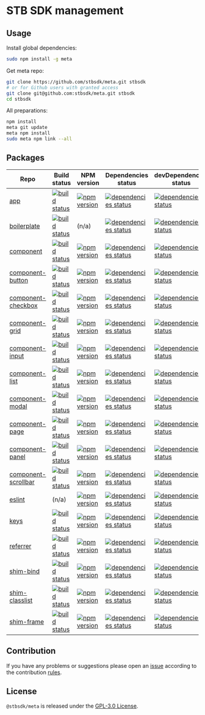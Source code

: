 STB SDK management
==================

## Usage ##

Install global dependencies:

```bash
sudo npm install -g meta
```

Get meta repo:

```bash
git clone https://github.com/stbsdk/meta.git stbsdk
# or for Github users with granted access
git clone git@github.com:stbsdk/meta.git stbsdk
cd stbsdk
```

All preparations:

```bash
npm install
meta git update
meta npm install
sudo meta npm link --all
```


## Packages ##

 Repo                                                                    | Build status                                                                                                                                        | NPM version                                                                                                                                         | Dependencies status                                                                                                                                      | devDependencies status
-------------------------------------------------------------------------|-----------------------------------------------------------------------------------------------------------------------------------------------------|-----------------------------------------------------------------------------------------------------------------------------------------------------|----------------------------------------------------------------------------------------------------------------------------------------------------------|------------------------
[app](https://github.com/stbsdk/app.git)                                 | [![build status](https://img.shields.io/travis/stbsdk/app.svg?style=flat-square)](https://travis-ci.org/stbsdk/app)                                 | [![npm version](https://img.shields.io/npm/v/stb-app.svg?style=flat-square)](https://www.npmjs.com/package/stb-app)                                 | [![dependencies status](https://img.shields.io/david/stbsdk/app.svg?style=flat-square)](https://david-dm.org/stbsdk/app)                                 | [![dependencies status](https://img.shields.io/david/dev/stbsdk/app.svg?style=flat-square)](https://david-dm.org/stbsdk/app)
[boilerplate](https://github.com/stbsdk/boilerplate.git)                 | [![build status](https://img.shields.io/travis/stbsdk/boilerplate.svg?style=flat-square)](https://travis-ci.org/stbsdk/boilerplate)                 | (n/a)                                                                                                                                               | [![dependencies status](https://img.shields.io/david/stbsdk/boilerplate.svg?style=flat-square)](https://david-dm.org/stbsdk/boilerplate)                 | [![dependencies status](https://img.shields.io/david/dev/stbsdk/boilerplate.svg?style=flat-square)](https://david-dm.org/stbsdk/boilerplate)
[component](https://github.com/stbsdk/component.git)                     | [![build status](https://img.shields.io/travis/stbsdk/component.svg?style=flat-square)](https://travis-ci.org/stbsdk/component)                     | [![npm version](https://img.shields.io/npm/v/stb-component.svg?style=flat-square)](https://www.npmjs.com/package/stb-component)                     | [![dependencies status](https://img.shields.io/david/stbsdk/component.svg?style=flat-square)](https://david-dm.org/stbsdk/component)                     | [![dependencies status](https://img.shields.io/david/dev/stbsdk/component.svg?style=flat-square)](https://david-dm.org/stbsdk/component)
[component-button](https://github.com/stbsdk/component-button.git)       | [![build status](https://img.shields.io/travis/stbsdk/component-button.svg?style=flat-square)](https://travis-ci.org/stbsdk/component-button)       | [![npm version](https://img.shields.io/npm/v/stb-component-button.svg?style=flat-square)](https://www.npmjs.com/package/stb-component-button)       | [![dependencies status](https://img.shields.io/david/stbsdk/component-button.svg?style=flat-square)](https://david-dm.org/stbsdk/component-button)       | [![dependencies status](https://img.shields.io/david/dev/stbsdk/component-button.svg?style=flat-square)](https://david-dm.org/stbsdk/component-button)
[component-checkbox](https://github.com/stbsdk/component-checkbox.git)   | [![build status](https://img.shields.io/travis/stbsdk/component-checkbox.svg?style=flat-square)](https://travis-ci.org/stbsdk/component-checkbox)   | [![npm version](https://img.shields.io/npm/v/stb-component-checkbox.svg?style=flat-square)](https://www.npmjs.com/package/stb-component-checkbox)   | [![dependencies status](https://img.shields.io/david/stbsdk/component-checkbox.svg?style=flat-square)](https://david-dm.org/stbsdk/component-checkbox)   | [![dependencies status](https://img.shields.io/david/dev/stbsdk/component-checkbox.svg?style=flat-square)](https://david-dm.org/stbsdk/component-checkbox)
[component-grid](https://github.com/stbsdk/component-grid.git)           | [![build status](https://img.shields.io/travis/stbsdk/component-grid.svg?style=flat-square)](https://travis-ci.org/stbsdk/component-grid)           | [![npm version](https://img.shields.io/npm/v/stb-component-grid.svg?style=flat-square)](https://www.npmjs.com/package/stb-component-grid)           | [![dependencies status](https://img.shields.io/david/stbsdk/component-grid.svg?style=flat-square)](https://david-dm.org/stbsdk/component-grid)           | [![dependencies status](https://img.shields.io/david/dev/stbsdk/component-grid.svg?style=flat-square)](https://david-dm.org/stbsdk/component-grid)
[component-input](https://github.com/stbsdk/component-input.git)         | [![build status](https://img.shields.io/travis/stbsdk/component-input.svg?style=flat-square)](https://travis-ci.org/stbsdk/component-input)         | [![npm version](https://img.shields.io/npm/v/stb-component-input.svg?style=flat-square)](https://www.npmjs.com/package/stb-component-input)         | [![dependencies status](https://img.shields.io/david/stbsdk/component-input.svg?style=flat-square)](https://david-dm.org/stbsdk/component-input)         | [![dependencies status](https://img.shields.io/david/dev/stbsdk/component-input.svg?style=flat-square)](https://david-dm.org/stbsdk/component-input)
[component-list](https://github.com/stbsdk/component-list.git)           | [![build status](https://img.shields.io/travis/stbsdk/component-list.svg?style=flat-square)](https://travis-ci.org/stbsdk/component-list)           | [![npm version](https://img.shields.io/npm/v/stb-component-list.svg?style=flat-square)](https://www.npmjs.com/package/stb-component-list)           | [![dependencies status](https://img.shields.io/david/stbsdk/component-list.svg?style=flat-square)](https://david-dm.org/stbsdk/component-list)           | [![dependencies status](https://img.shields.io/david/dev/stbsdk/component-list.svg?style=flat-square)](https://david-dm.org/stbsdk/component-list)
[component-modal](https://github.com/stbsdk/component-modal.git)         | [![build status](https://img.shields.io/travis/stbsdk/component-modal.svg?style=flat-square)](https://travis-ci.org/stbsdk/component-modal)         | [![npm version](https://img.shields.io/npm/v/stb-component-modal.svg?style=flat-square)](https://www.npmjs.com/package/stb-component-modal)         | [![dependencies status](https://img.shields.io/david/stbsdk/component-modal.svg?style=flat-square)](https://david-dm.org/stbsdk/component-modal)         | [![dependencies status](https://img.shields.io/david/dev/stbsdk/component-modal.svg?style=flat-square)](https://david-dm.org/stbsdk/component-modal)
[component-page](https://github.com/stbsdk/component-page.git)           | [![build status](https://img.shields.io/travis/stbsdk/component-page.svg?style=flat-square)](https://travis-ci.org/stbsdk/component-page)           | [![npm version](https://img.shields.io/npm/v/stb-component-page.svg?style=flat-square)](https://www.npmjs.com/package/stb-component-page)           | [![dependencies status](https://img.shields.io/david/stbsdk/component-page.svg?style=flat-square)](https://david-dm.org/stbsdk/component-page)           | [![dependencies status](https://img.shields.io/david/dev/stbsdk/component-page.svg?style=flat-square)](https://david-dm.org/stbsdk/component-page)
[component-panel](https://github.com/stbsdk/component-panel.git)         | [![build status](https://img.shields.io/travis/stbsdk/component-panel.svg?style=flat-square)](https://travis-ci.org/stbsdk/component-panel)         | [![npm version](https://img.shields.io/npm/v/stb-component-panel.svg?style=flat-square)](https://www.npmjs.com/package/stb-component-panel)         | [![dependencies status](https://img.shields.io/david/stbsdk/component-panel.svg?style=flat-square)](https://david-dm.org/stbsdk/component-panel)         | [![dependencies status](https://img.shields.io/david/dev/stbsdk/component-panel.svg?style=flat-square)](https://david-dm.org/stbsdk/component-panel)
[component-scrollbar](https://github.com/stbsdk/component-scrollbar.git) | [![build status](https://img.shields.io/travis/stbsdk/component-scrollbar.svg?style=flat-square)](https://travis-ci.org/stbsdk/component-scrollbar) | [![npm version](https://img.shields.io/npm/v/stb-component-scrollbar.svg?style=flat-square)](https://www.npmjs.com/package/stb-component-scrollbar) | [![dependencies status](https://img.shields.io/david/stbsdk/component-scrollbar.svg?style=flat-square)](https://david-dm.org/stbsdk/component-scrollbar) | [![dependencies status](https://img.shields.io/david/dev/stbsdk/component-scrollbar.svg?style=flat-square)](https://david-dm.org/stbsdk/component-scrollbar)
[eslint](https://github.com/stbsdk/eslint.git)                           | (n/a)                                                                                                                                               | [![npm version](https://img.shields.io/npm/v/stb-eslint.svg?style=flat-square)](https://www.npmjs.com/package/stb-eslint)                           | [![dependencies status](https://img.shields.io/david/stbsdk/eslint.svg?style=flat-square)](https://david-dm.org/stbsdk/eslint)                           | [![dependencies status](https://img.shields.io/david/dev/stbsdk/eslint.svg?style=flat-square)](https://david-dm.org/stbsdk/eslint)
[keys](https://github.com/stbsdk/keys.git)                               | [![build status](https://img.shields.io/travis/stbsdk/keys.svg?style=flat-square)](https://travis-ci.org/stbsdk/keys)                               | [![npm version](https://img.shields.io/npm/v/stb-keys.svg?style=flat-square)](https://www.npmjs.com/package/stb-keys)                               | [![dependencies status](https://img.shields.io/david/stbsdk/keys.svg?style=flat-square)](https://david-dm.org/stbsdk/keys)                               | [![dependencies status](https://img.shields.io/david/dev/stbsdk/keys.svg?style=flat-square)](https://david-dm.org/stbsdk/keys)
[referrer](https://github.com/stbsdk/referrer.git)                       | [![build status](https://img.shields.io/travis/stbsdk/referrer.svg?style=flat-square)](https://travis-ci.org/stbsdk/referrer)                       | [![npm version](https://img.shields.io/npm/v/stb-referrer.svg?style=flat-square)](https://www.npmjs.com/package/stb-referrer)                       | [![dependencies status](https://img.shields.io/david/stbsdk/referrer.svg?style=flat-square)](https://david-dm.org/stbsdk/referrer)                       | [![dependencies status](https://img.shields.io/david/dev/stbsdk/referrer.svg?style=flat-square)](https://david-dm.org/stbsdk/referrer)
[shim-bind](https://github.com/stbsdk/shim-bind.git)                     | [![build status](https://img.shields.io/travis/stbsdk/shim-bind.svg?style=flat-square)](https://travis-ci.org/stbsdk/shim-bind)                     | [![npm version](https://img.shields.io/npm/v/stb-shim-bind.svg?style=flat-square)](https://www.npmjs.com/package/stb-shim-bind)                     | [![dependencies status](https://img.shields.io/david/stbsdk/shim-bind.svg?style=flat-square)](https://david-dm.org/stbsdk/shim-bind)                     | [![dependencies status](https://img.shields.io/david/dev/stbsdk/shim-bind.svg?style=flat-square)](https://david-dm.org/stbsdk/shim-bind)
[shim-classlist](https://github.com/stbsdk/shim-classlist.git)           | [![build status](https://img.shields.io/travis/stbsdk/shim-classlist.svg?style=flat-square)](https://travis-ci.org/stbsdk/shim-classlist)           | [![npm version](https://img.shields.io/npm/v/stb-shim-classlist.svg?style=flat-square)](https://www.npmjs.com/package/stb-shim-classlist)           | [![dependencies status](https://img.shields.io/david/stbsdk/shim-classlist.svg?style=flat-square)](https://david-dm.org/stbsdk/shim-classlist)           | [![dependencies status](https://img.shields.io/david/dev/stbsdk/shim-classlist.svg?style=flat-square)](https://david-dm.org/stbsdk/shim-classlist)
[shim-frame](https://github.com/stbsdk/shim-frame.git)                   | [![build status](https://img.shields.io/travis/stbsdk/shim-frame.svg?style=flat-square)](https://travis-ci.org/stbsdk/shim-frame)                   | [![npm version](https://img.shields.io/npm/v/stb-shim-frame.svg?style=flat-square)](https://www.npmjs.com/package/stb-shim-frame)                   | [![dependencies status](https://img.shields.io/david/stbsdk/shim-frame.svg?style=flat-square)](https://david-dm.org/stbsdk/shim-frame)                   | [![dependencies status](https://img.shields.io/david/dev/stbsdk/shim-frame.svg?style=flat-square)](https://david-dm.org/stbsdk/shim-frame)


## Contribution ##

If you have any problems or suggestions please open an [issue](https://github.com/stbsdk/meta/issues)
according to the contribution [rules](.github/contributing.md).


## License ##

`@stbsdk/meta` is released under the [GPL-3.0 License](http://opensource.org/licenses/GPL-3.0).
